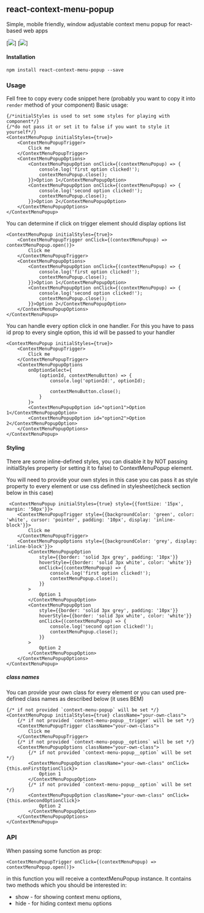 ## react-context-menu-popup

Simple, mobile friendly, window adjustable context menu popup for react-based web apps

[<img src="https://cloud.githubusercontent.com/assets/1887361/25486553/dae8c18c-2b61-11e7-8e09-79c254a8a1f9.gif">]
[<img src="https://cloud.githubusercontent.com/assets/1887361/25486869/c2761c98-2b62-11e7-84f0-abce0ca438e1.gif">]

#### Installation
```
npm install react-context-menu-popup --save
```

### Usage
Fell free to copy every code snippet here (probably you want to copy it into `render` method of your component)
Basic usage:
```
{/*initialStyles is used to set some styles for playing with component*/}
{/*do not pass it or set it to false if you want to style it yourself*/}
<ContextMenuPopup initialStyles={true}>
    <ContextMenuPopupTrigger>
        Click me
    </ContextMenuPopupTrigger>
    <ContextMenuPopupOptions>
        <ContextMenuPopupOption onClick={(contextMenuPopup) => {
            console.log('first option clicked!');
            contextMenuPopup.close();
        }}>Option 1</ContextMenuPopupOption>
        <ContextMenuPopupOption onClick={(contextMenuPopup) => {
            console.log('second option clicked!');
            contextMenuPopup.close();
        }}>Option 2</ContextMenuPopupOption>
    </ContextMenuPopupOptions>
</ContextMenuPopup>
```

You can determine if click on trigger element should display options list
```
<ContextMenuPopup initialStyles={true}>
    <ContextMenuPopupTrigger onClick={(contextMenuPopup) => contextMenuPopup.open()}>
        Click me
    </ContextMenuPopupTrigger>
    <ContextMenuPopupOptions>
        <ContextMenuPopupOption onClick={(contextMenuPopup) => {
            console.log('first option clicked!');
            contextMenuPopup.close();
        }}>Option 1</ContextMenuPopupOption>
        <ContextMenuPopupOption onClick={(contextMenuPopup) => {
            console.log('second option clicked!');
            contextMenuPopup.close();
        }}>Option 2</ContextMenuPopupOption>
    </ContextMenuPopupOptions>
</ContextMenuPopup> 
```

You can handle every option click in one handler.
For this you have to pass id prop to every single option, this id will be passed to your handler
```
<ContextMenuPopup initialStyles={true}>
    <ContextMenuPopupTrigger>
        Click me
    </ContextMenuPopupTrigger>
    <ContextMenuPopupOptions
        onOptionSelect={
            (optionId, contextMenuButton) => {
                console.log('optionId:', optionId);

                contextMenuButton.close();
            }
        }>
        <ContextMenuPopupOption id="option1">Option 1</ContextMenuPopupOption>
        <ContextMenuPopupOption id="option2">Option 2</ContextMenuPopupOption>
    </ContextMenuPopupOptions>
</ContextMenuPopup>
```

#### Styling
There are some inline-defined styles, 
you can disable it by NOT passing initialStyles property (or setting it to false) to ContextMenuPopup element.

You will need to provide your own styles in this case you cas pass it as style 
property to every element or use css defined in stylesheet(check section below in this case)
```
 <ContextMenuPopup initialStyles={true} style={{fontSize: '15px', margin: '50px'}}>
    <ContextMenuPopupTrigger style={{backgroundColor: 'green', color: 'white', cursor: 'pointer', padding: '10px', display: 'inline-block'}}>
        Click me
    </ContextMenuPopupTrigger>
    <ContextMenuPopupOptions style={{backgroundColor: 'grey', display: 'inline-block'}}>
        <ContextMenuPopupOption
            style={{border: 'solid 3px grey', padding: '10px'}}
            hoverStyle={{border: 'solid 3px white', color: 'white'}}
            onClick={(contextMenuPopup) => {
                console.log('first option clicked!');
                contextMenuPopup.close();
            }}
        >
            Option 1
        </ContextMenuPopupOption>
        <ContextMenuPopupOption
            style={{border: 'solid 3px grey', padding: '10px'}}
            hoverStyle={{border: 'solid 3px white', color: 'white'}}
            onClick={(contextMenuPopup) => {
                console.log('second option clicked!');
                contextMenuPopup.close();
            }}
        >
            Option 2
        </ContextMenuPopupOption>
    </ContextMenuPopupOptions>
</ContextMenuPopup>
```

##### class names
You can provide your own class for every element
or you can used pre-defined class names as described below (it uses BEM)
```
{/* if not provided `context-menu-popup` will be set */}
<ContextMenuPopup initialStyles={true} className="your-own-class">
    {/* if not provided `context-menu-popup__trigger` will be set */}
    <ContextMenuPopupTrigger className="your-own-class">
        Click me
    </ContextMenuPopupTrigger>
    {/* if not provided `context-menu-popup__options` will be set */}
    <ContextMenuPopupOptions className="your-own-class">
        {/* if not provided `context-menu-popup__option` will be set */}
        <ContextMenuPopupOption className="your-own-class" onClick={this.onFirstOptionClick}>
            Option 1
        </ContextMenuPopupOption>
        {/* if not provided `context-menu-popup__option` will be set */}
        <ContextMenuPopupOption className="your-own-class" onClick={this.onSecondOptionClick}>
            Option 2
        </ContextMenuPopupOption>
    </ContextMenuPopupOptions>
</ContextMenuPopup>
```

### API
When passing some function as prop: 

`<ContextMenuPopupTrigger onClick={(contextMenuPopup) => contextMenuPopup.open()}>`

in this function you will receive a contextMenuPopup instance.
It contains two methods which you should be interested in:

* show - for showing context menu options,
* hide - for hiding context menu options